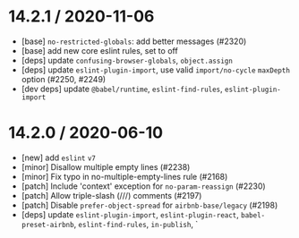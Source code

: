 14.2.1 / 2020-11-06
==================
 - [base] `no-restricted-globals`: add better messages (#2320)
 - [base] add new core eslint rules, set to off
 - [deps] update `confusing-browser-globals`, `object.assign`
 - [deps] update `eslint-plugin-import`, use valid `import/no-cycle` `maxDepth` option (#2250, #2249)
 - [dev deps] update `@babel/runtime`, `eslint-find-rules`, `eslint-plugin-import`

14.2.0 / 2020-06-10
==================
 - [new] add `eslint` `v7`
 - [minor] Disallow multiple empty lines (#2238)
 - [minor] Fix typo in no-multiple-empty-lines rule (#2168)
 - [patch] Include 'context' exception for `no-param-reassign` (#2230)
 - [patch] Allow triple-slash (///) comments (#2197)
 - [patch] Disable `prefer-object-spread` for `airbnb-base/legacy` (#2198)
 - [deps] update `eslint-plugin-import`, `eslint-plugin-react`, `babel-preset-airbnb`, `eslint-find-rules`, `in-publish`, `